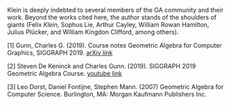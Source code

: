Klein is deeply indebted to several members of the GA community and their work. Beyond the works
cited here, the author stands of the shoulders of giants (Felix _Klein_, Sophus Lie, Arthur Cayley,
William Rowan Hamilton, Julius Plücker, and William Kingdon Clifford, among others).

<a id="1">[1]</a>
Gunn, Charles G. (2019).
Course notes Geometric Algebra for Computer Graphics, SIGGRAPH 2019.
[arXiv link](https://arxiv.org/abs/2002.04509)

<a id="2">[2]</a>
Steven De Keninck and Charles Gunn. (2019).
SIGGRAPH 2019 Geometric Algebra Course.
[youtube link](https://www.youtube.com/watch?v=tX4H_ctggYo)

<a id="3">[3]</a>
Leo Dorst, Daniel Fontijne, Stephen Mann. (2007)
Geometric Algebra for Computer Science.
Burlington, MA: Morgan Kaufmann Publishers Inc.
